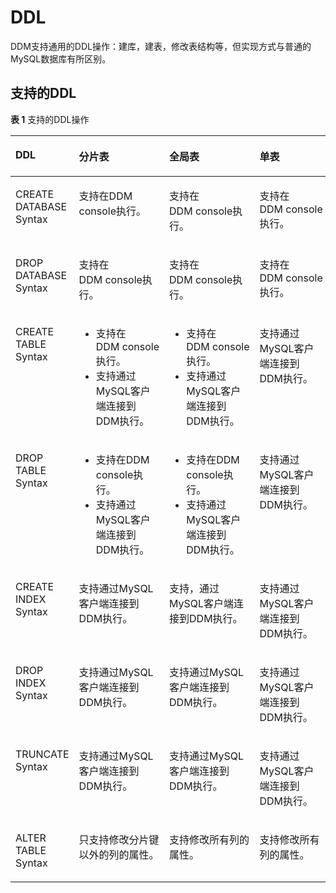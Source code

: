 # DDL<a name="ddm-08-0003"></a>

DDM支持通用的DDL操作：建库，建表，修改表结构等，但实现方式与普通的MySQL数据库有所区别。

## 支持的DDL<a name="section9752355145117"></a>

**表 1**  支持的DDL操作

<a name="tee8dfc90a76349a3b892c58bbe7f7c0a"></a>
<table><thead align="left"><tr id="r28caa04b19d748a3b9a45a2530e2be05"><th class="cellrowborder" valign="top" width="20.82%" id="mcps1.2.5.1.1"><p id="zh-cn_topic_0077295631_p221657144616"><a name="zh-cn_topic_0077295631_p221657144616"></a><a name="zh-cn_topic_0077295631_p221657144616"></a>DDL</p>
</th>
<th class="cellrowborder" valign="top" width="25.019999999999996%" id="mcps1.2.5.1.2"><p id="a89da2358b2f14f4ab5f856bdb5e61930"><a name="a89da2358b2f14f4ab5f856bdb5e61930"></a><a name="a89da2358b2f14f4ab5f856bdb5e61930"></a>分片表</p>
</th>
<th class="cellrowborder" valign="top" width="29.160000000000004%" id="mcps1.2.5.1.3"><p id="zh-cn_topic_0077295631_p7226572465"><a name="zh-cn_topic_0077295631_p7226572465"></a><a name="zh-cn_topic_0077295631_p7226572465"></a>全局表</p>
</th>
<th class="cellrowborder" valign="top" width="25%" id="mcps1.2.5.1.4"><p id="zh-cn_topic_0077295631_p9223579466"><a name="zh-cn_topic_0077295631_p9223579466"></a><a name="zh-cn_topic_0077295631_p9223579466"></a>单表</p>
</th>
</tr>
</thead>
<tbody><tr id="r04365e0461114ff9aa2f79b760752a87"><td class="cellrowborder" valign="top" width="20.82%" headers="mcps1.2.5.1.1 "><p id="zh-cn_topic_0077295631_p5224573468"><a name="zh-cn_topic_0077295631_p5224573468"></a><a name="zh-cn_topic_0077295631_p5224573468"></a>CREATE DATABASE Syntax</p>
</td>
<td class="cellrowborder" valign="top" width="25.019999999999996%" headers="mcps1.2.5.1.2 "><p id="a4d3f4ff3befe4961b217d3202a1481b4"><a name="a4d3f4ff3befe4961b217d3202a1481b4"></a><a name="a4d3f4ff3befe4961b217d3202a1481b4"></a>支持在DDM console执行。</p>
</td>
<td class="cellrowborder" valign="top" width="29.160000000000004%" headers="mcps1.2.5.1.3 "><p id="zh-cn_topic_0077295631_p12224571468"><a name="zh-cn_topic_0077295631_p12224571468"></a><a name="zh-cn_topic_0077295631_p12224571468"></a>支持在DDM&nbsp;console执行。</p>
</td>
<td class="cellrowborder" valign="top" width="25%" headers="mcps1.2.5.1.4 "><p id="zh-cn_topic_0077295631_p922125716467"><a name="zh-cn_topic_0077295631_p922125716467"></a><a name="zh-cn_topic_0077295631_p922125716467"></a>支持在DDM&nbsp;console执行。</p>
</td>
</tr>
<tr id="rba16e0f762d544aebb8c6506fd38cae5"><td class="cellrowborder" valign="top" width="20.82%" headers="mcps1.2.5.1.1 "><p id="zh-cn_topic_0077295631_p022175715466"><a name="zh-cn_topic_0077295631_p022175715466"></a><a name="zh-cn_topic_0077295631_p022175715466"></a>DROP DATABASE Syntax</p>
</td>
<td class="cellrowborder" valign="top" width="25.019999999999996%" headers="mcps1.2.5.1.2 "><p id="a29704940f4bf428bb60c3ac15adc916e"><a name="a29704940f4bf428bb60c3ac15adc916e"></a><a name="a29704940f4bf428bb60c3ac15adc916e"></a>支持在DDM&nbsp;console执行。</p>
</td>
<td class="cellrowborder" valign="top" width="29.160000000000004%" headers="mcps1.2.5.1.3 "><p id="ab44731b170464e5cb6a8c203073a63c5"><a name="ab44731b170464e5cb6a8c203073a63c5"></a><a name="ab44731b170464e5cb6a8c203073a63c5"></a>支持在DDM&nbsp;console执行。</p>
</td>
<td class="cellrowborder" valign="top" width="25%" headers="mcps1.2.5.1.4 "><p id="zh-cn_topic_0077295631_p19224577467"><a name="zh-cn_topic_0077295631_p19224577467"></a><a name="zh-cn_topic_0077295631_p19224577467"></a>支持在DDM&nbsp;console执行。</p>
</td>
</tr>
<tr id="red33211337454e62b54999c5c1e0eff1"><td class="cellrowborder" valign="top" width="20.82%" headers="mcps1.2.5.1.1 "><p id="aedc290606f22460e97f8ae5c0a68d6f1"><a name="aedc290606f22460e97f8ae5c0a68d6f1"></a><a name="aedc290606f22460e97f8ae5c0a68d6f1"></a>CREATE TABLE Syntax</p>
</td>
<td class="cellrowborder" valign="top" width="25.019999999999996%" headers="mcps1.2.5.1.2 "><a name="ul15842129113216"></a><a name="ul15842129113216"></a><ul id="ul15842129113216"><li>支持在DDM&nbsp;console执行。</li><li>支持通过MySQL客户端连接到DDM执行。</li></ul>
</td>
<td class="cellrowborder" valign="top" width="29.160000000000004%" headers="mcps1.2.5.1.3 "><a name="ul1531701915204"></a><a name="ul1531701915204"></a><ul id="ul1531701915204"><li>支持在DDM&nbsp;console执行。</li><li>支持通过MySQL客户端连接到DDM执行。</li></ul>
</td>
<td class="cellrowborder" valign="top" width="25%" headers="mcps1.2.5.1.4 "><p id="a0e5f2235ee464a7d854be2f752d650e3"><a name="a0e5f2235ee464a7d854be2f752d650e3"></a><a name="a0e5f2235ee464a7d854be2f752d650e3"></a>支持通过MySQL客户端连接到DDM执行。</p>
</td>
</tr>
<tr id="r7d05e21ce0544b1db91ebede4d5c0600"><td class="cellrowborder" valign="top" width="20.82%" headers="mcps1.2.5.1.1 "><p id="a60992f78af30457b9e00db46c9046ccf"><a name="a60992f78af30457b9e00db46c9046ccf"></a><a name="a60992f78af30457b9e00db46c9046ccf"></a>DROP TABLE Syntax</p>
</td>
<td class="cellrowborder" valign="top" width="25.019999999999996%" headers="mcps1.2.5.1.2 "><a name="u5c8d02c10d3d4f30bdb5d3ade7afd0a5"></a><a name="u5c8d02c10d3d4f30bdb5d3ade7afd0a5"></a><ul id="u5c8d02c10d3d4f30bdb5d3ade7afd0a5"><li>支持在DDM console执行。</li><li>支持通过MySQL客户端连接到DDM执行。</li></ul>
</td>
<td class="cellrowborder" valign="top" width="29.160000000000004%" headers="mcps1.2.5.1.3 "><a name="u55bb0776d17d42459e77771a092335d2"></a><a name="u55bb0776d17d42459e77771a092335d2"></a><ul id="u55bb0776d17d42459e77771a092335d2"><li>支持在DDM console执行。</li><li>支持通过MySQL客户端连接到DDM执行。</li></ul>
</td>
<td class="cellrowborder" valign="top" width="25%" headers="mcps1.2.5.1.4 "><p id="zh-cn_topic_0077295631_p3919111430"><a name="zh-cn_topic_0077295631_p3919111430"></a><a name="zh-cn_topic_0077295631_p3919111430"></a>支持通过MySQL客户端连接到DDM执行。</p>
</td>
</tr>
<tr id="r3d90c6c005c04f9ebd2bbe92b9ab0aa0"><td class="cellrowborder" valign="top" width="20.82%" headers="mcps1.2.5.1.1 "><p id="zh-cn_topic_0077295631_p162212578462"><a name="zh-cn_topic_0077295631_p162212578462"></a><a name="zh-cn_topic_0077295631_p162212578462"></a>CREATE INDEX Syntax</p>
</td>
<td class="cellrowborder" valign="top" width="25.019999999999996%" headers="mcps1.2.5.1.2 "><p id="zh-cn_topic_0077295631_p422057134619"><a name="zh-cn_topic_0077295631_p422057134619"></a><a name="zh-cn_topic_0077295631_p422057134619"></a>支持通过MySQL客户端连接到DDM执行。</p>
</td>
<td class="cellrowborder" valign="top" width="29.160000000000004%" headers="mcps1.2.5.1.3 "><p id="aa3680a7ca650481da6c827fea11a57f4"><a name="aa3680a7ca650481da6c827fea11a57f4"></a><a name="aa3680a7ca650481da6c827fea11a57f4"></a>支持，通过MySQL客户端连接到DDM执行。</p>
</td>
<td class="cellrowborder" valign="top" width="25%" headers="mcps1.2.5.1.4 "><p id="ad064c5db65f94ece986e537d9284c128"><a name="ad064c5db65f94ece986e537d9284c128"></a><a name="ad064c5db65f94ece986e537d9284c128"></a>支持通过MySQL客户端连接到DDM执行。</p>
</td>
</tr>
<tr id="rfe31fe351bfd4190998ff8520b6484c2"><td class="cellrowborder" valign="top" width="20.82%" headers="mcps1.2.5.1.1 "><p id="zh-cn_topic_0077295631_p11221575467"><a name="zh-cn_topic_0077295631_p11221575467"></a><a name="zh-cn_topic_0077295631_p11221575467"></a>DROP INDEX Syntax</p>
</td>
<td class="cellrowborder" valign="top" width="25.019999999999996%" headers="mcps1.2.5.1.2 "><p id="zh-cn_topic_0077295631_p151261928317"><a name="zh-cn_topic_0077295631_p151261928317"></a><a name="zh-cn_topic_0077295631_p151261928317"></a>支持通过MySQL客户端连接到DDM执行。</p>
</td>
<td class="cellrowborder" valign="top" width="29.160000000000004%" headers="mcps1.2.5.1.3 "><p id="a36a3b0c0236f439e80d9bd05b90f840a"><a name="a36a3b0c0236f439e80d9bd05b90f840a"></a><a name="a36a3b0c0236f439e80d9bd05b90f840a"></a>支持通过MySQL客户端连接到DDM执行。</p>
</td>
<td class="cellrowborder" valign="top" width="25%" headers="mcps1.2.5.1.4 "><p id="zh-cn_topic_0077295631_p192295713467"><a name="zh-cn_topic_0077295631_p192295713467"></a><a name="zh-cn_topic_0077295631_p192295713467"></a>支持通过MySQL客户端连接到DDM执行。</p>
</td>
</tr>
<tr id="r6b82c71d8bec44e5b2c119b62dc39bf8"><td class="cellrowborder" valign="top" width="20.82%" headers="mcps1.2.5.1.1 "><p id="zh-cn_topic_0077295631_p122218576462"><a name="zh-cn_topic_0077295631_p122218576462"></a><a name="zh-cn_topic_0077295631_p122218576462"></a>TRUNCATE Syntax</p>
</td>
<td class="cellrowborder" valign="top" width="25.019999999999996%" headers="mcps1.2.5.1.2 "><p id="zh-cn_topic_0077295631_p4226575467"><a name="zh-cn_topic_0077295631_p4226575467"></a><a name="zh-cn_topic_0077295631_p4226575467"></a>支持通过MySQL客户端连接到DDM执行。</p>
</td>
<td class="cellrowborder" valign="top" width="29.160000000000004%" headers="mcps1.2.5.1.3 "><p id="a75eb0e2197ae4bdba5dea011e4ce3ea6"><a name="a75eb0e2197ae4bdba5dea011e4ce3ea6"></a><a name="a75eb0e2197ae4bdba5dea011e4ce3ea6"></a>支持通过MySQL客户端连接到DDM执行。</p>
</td>
<td class="cellrowborder" valign="top" width="25%" headers="mcps1.2.5.1.4 "><p id="zh-cn_topic_0077295631_p32365715467"><a name="zh-cn_topic_0077295631_p32365715467"></a><a name="zh-cn_topic_0077295631_p32365715467"></a>支持通过MySQL客户端连接到DDM执行。</p>
</td>
</tr>
<tr id="r30e51b0edd0e4563ad01a6eeba3a2ef1"><td class="cellrowborder" valign="top" width="20.82%" headers="mcps1.2.5.1.1 "><p id="zh-cn_topic_0077295631_p71481255954"><a name="zh-cn_topic_0077295631_p71481255954"></a><a name="zh-cn_topic_0077295631_p71481255954"></a>ALTER TABLE Syntax</p>
</td>
<td class="cellrowborder" valign="top" width="25.019999999999996%" headers="mcps1.2.5.1.2 "><p id="a7cd261360b73414889699f400cbfc180"><a name="a7cd261360b73414889699f400cbfc180"></a><a name="a7cd261360b73414889699f400cbfc180"></a>只支持修改分片键以外的列的属性。</p>
</td>
<td class="cellrowborder" valign="top" width="29.160000000000004%" headers="mcps1.2.5.1.3 "><p id="ac595d0a3bd8642ae8e8ff7fe7eafa404"><a name="ac595d0a3bd8642ae8e8ff7fe7eafa404"></a><a name="ac595d0a3bd8642ae8e8ff7fe7eafa404"></a>支持修改所有列的属性。</p>
</td>
<td class="cellrowborder" valign="top" width="25%" headers="mcps1.2.5.1.4 "><p id="a58087c11f6a74d4f80b299aafb7f4c6e"><a name="a58087c11f6a74d4f80b299aafb7f4c6e"></a><a name="a58087c11f6a74d4f80b299aafb7f4c6e"></a>支持修改所有列的属性。</p>
</td>
</tr>
</tbody>
</table>


